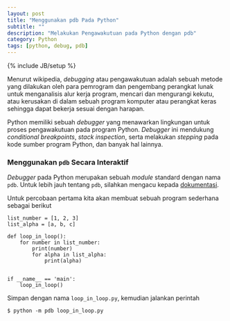 ```yaml
---
layout: post
title: "Menggunakan pdb Pada Python"
subtitle: ""
description: "Melakukan Pengawakutuan pada Python dengan pdb"
category: Python
tags: [python, debug, pdb]
---
```

{% include JB/setup %}

Menurut wikipedia, _debugging_ atau pengawakutuan adalah sebuah metode yang dilakukan oleh para pemrogram dan pengembang perangkat lunak untuk menganalisis alur kerja program, mencari dan mengurangi kekutu, atau kerusakan di dalam sebuah program komputer atau perangkat keras sehingga dapat bekerja sesuai dengan harapan.

Python memiliki sebuah _debugger_ yang menawarkan lingkungan untuk proses pengawakutuan pada program Python. _Debugger_ ini mendukung _conditional breakpoints_, _stack inspection_, serta melakukan _stepping_ pada kode sumber program Python, dan banyak hal lainnya.

### Menggunakan `pdb` Secara Interaktif
_Debugger_ pada Python merupakan sebuah _module_ standard dengan nama `pdb`. Untuk lebih jauh tentang `pdb`, silahkan mengacu kepada [dokumentasi](https://docs.python.org/3/library/pdb.html).

Untuk percobaan pertama kita akan membuat sebuah program sederhana sebagai berikut

```
list_number = [1, 2, 3]
list_alpha = [a, b, c]

def loop_in_loop():
    for number in list_number:
        print(number)
        for alpha in list_alpha:
            print(alpha)


if __name__ == 'main':
    loop_in_loop()
```

Simpan dengan nama `loop_in_loop.py`, kemudian jalankan perintah

```
$ python -m pdb loop_in_loop.py
```

